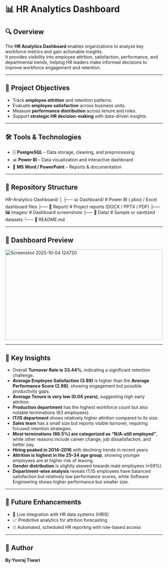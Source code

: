 # 📊 HR Analytics Dashboard  

## 🔍 Overview
The **HR Analytics Dashboard** enables organizations to analyze key workforce metrics and gain actionable insights.  
It provides visibility into employee attrition, satisfaction, performance, and departmental trends, helping HR leaders make informed decisions to improve workforce engagement and retention.  

---

## 🎯 Project Objectives
- Track **employee attrition** and retention patterns.  
- Evaluate **employee satisfaction** across business units.  
- Measure **performance distribution** across tenure and roles.  
- Support **strategic HR decision-making** with data-driven insights.  

---

## 🛠 Tools & Technologies

- 🗄 **PostgreSQL** – Data storage, cleaning, and preprocessing  
- 📊 **Power BI** – Data visualization and interactive dashboard  
- 📝 **MS Word / PowerPoint** – Reports & documentation   

---

## 📂 Repository Structure
HR-Analytics-Dashboard/
│
├── 📊 Dashboard/        # Power BI (.pbix) / Excel dashboard files
├── 📑 Report/           # Project reports (DOCX / PPTX / PDF)
├── 🖼 Images/           # Dashboard screenshots
├── 📂 Data/             # Sample or sanitized datasets
└── 📘 README.md

---

## 📸 Dashboard Preview
<img width="503" height="289" alt="Screenshot 2025-10-04 124720" src="https://github.com/user-attachments/assets/4b783fb8-d61b-445e-87e2-22861f22d5ed" />

---

## 🔑 Key Insights

- Overall **Turnover Rate is 33.44%**, indicating a significant retention challenge.  
- **Average Employee Satisfaction (3.89)** is higher than the **Average Performance Score (2.98)**, showing engagement but possible productivity gaps.  
- **Average Tenure is very low (0.04 years)**, suggesting high early attrition.  
- **Production department** has the highest workforce count but also notable terminations (83 employees).  
- **IT/IS department** shows relatively higher attrition compared to its size.  
- **Sales team** has a small size but reports visible turnover, requiring focused retention strategies.  
- **Most terminations (66.5%) are categorized as “N/A-still employed”**, while other reasons include career change, job dissatisfaction, and better pay.  
- **Hiring peaked in 2014–2016** with declining trends in recent years.  
- **Attrition is highest in the 25–34 age group**, showing younger employees are at higher risk of leaving.  
- **Gender distribution** is slightly skewed towards male employees (≈59%).  
- **Department-wise analysis** reveals IT/IS employees have balanced satisfaction but relatively low performance scores, while Software Engineering shows higher performance but smaller size.  

---

## 📌 Future Enhancements

- 🔗 Live integration with HR data systems (HRIS)  
- 📈 Predictive analytics for attrition forecasting  
- ⏱ Automated, scheduled HR reporting with role-based access  

---

## 👤 Author
**By Yuvraj Tiwari**









